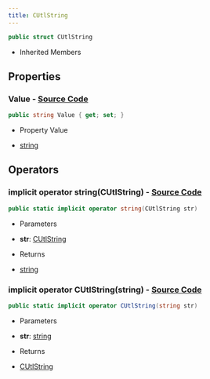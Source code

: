 ```yaml
---
title: CUtlString
---
```


```csharp
public struct CUtlString
```

- Inherited Members

## Properties

### **Value** - [Source Code](https://github.com/swiftly-solution/swiftlys2/blob/main/managed/src/SwiftlyS2.Shared/Natives/Structs/CUtlString.cs#L12)

```csharp
public string Value { get; set; }
```

- Property Value

- [string](https://learn.microsoft.com/dotnet/api/system.string)

## Operators

### **implicit operator string(CUtlString)** - [Source Code](https://github.com/swiftly-solution/swiftlys2/blob/main/managed/src/SwiftlyS2.Shared/Natives/Structs/CUtlString.cs#L22)

```csharp
public static implicit operator string(CUtlString str)
```

- Parameters

- **str**: [CUtlString](/docs/api/shared/natives/cutlstring)

- Returns

- [string](https://learn.microsoft.com/dotnet/api/system.string)

### **implicit operator CUtlString(string)** - [Source Code](https://github.com/swiftly-solution/swiftlys2/blob/main/managed/src/SwiftlyS2.Shared/Natives/Structs/CUtlString.cs#L23)

```csharp
public static implicit operator CUtlString(string str)
```

- Parameters

- **str**: [string](https://learn.microsoft.com/dotnet/api/system.string)

- Returns

- [CUtlString](/docs/api/shared/natives/cutlstring)

